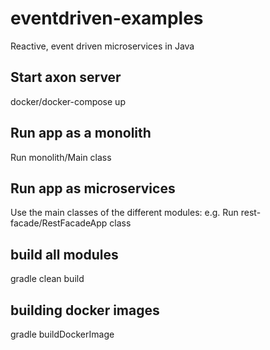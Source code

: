 # eventdriven-examples
Reactive, event driven microservices in Java

## Start axon server
docker/docker-compose up

## Run app as a monolith
Run monolith/Main class

## Run app as  microservices
Use the main classes of the different modules:
e.g. Run rest-facade/RestFacadeApp class

## build all modules
gradle clean build

## building docker images
gradle buildDockerImage
